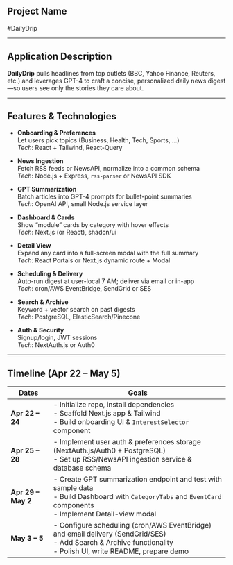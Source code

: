 ## Project Name  
#DailyDrip

---

## Application Description  
**DailyDrip** pulls headlines from top outlets (BBC, Yahoo Finance, Reuters, etc.) and leverages GPT-4 to craft a concise, personalized daily news digest—so users see only the stories they care about.

---

## Features & Technologies

- **Onboarding & Preferences**  
  Let users pick topics (Business, Health, Tech, Sports, …)  
  _Tech_: React + Tailwind, React-Query

- **News Ingestion**  
  Fetch RSS feeds or NewsAPI, normalize into a common schema  
  _Tech_: Node.js + Express, `rss-parser` or NewsAPI SDK

- **GPT Summarization**  
  Batch articles into GPT-4 prompts for bullet-point summaries  
  _Tech_: OpenAI API, small Node.js service layer

- **Dashboard & Cards**  
  Show “module” cards by category with hover effects  
  _Tech_: Next.js (or React), shadcn/ui

- **Detail View**  
  Expand any card into a full-screen modal with the full summary  
  _Tech_: React Portals or Next.js dynamic route + Modal

- **Scheduling & Delivery**  
  Auto-run digest at user-local 7 AM; deliver via email or in-app  
  _Tech_: cron/AWS EventBridge, SendGrid or SES

- **Search & Archive**  
  Keyword + vector search on past digests  
  _Tech_: PostgreSQL, ElasticSearch/Pinecone

- **Auth & Security**  
  Signup/login, JWT sessions  
  _Tech_: NextAuth.js or Auth0

---

## Timeline (Apr 22 – May 5)

| Dates           | Goals                                                                                             |
|-----------------|---------------------------------------------------------------------------------------------------|
| **Apr 22 – 24** | - Initialize repo, install dependencies<br>- Scaffold Next.js app & Tailwind<br>- Build onboarding UI & `InterestSelector` component |
| **Apr 25 – 28** | - Implement user auth & preferences storage (NextAuth.js/Auth0 + PostgreSQL)<br>- Set up RSS/NewsAPI ingestion service & database schema |
| **Apr 29 – May 2** | - Create GPT summarization endpoint and test with sample data<br>- Build Dashboard with `CategoryTabs` and `EventCard` components<br>- Implement Detail-view modal |
| **May 3 – 5**   | - Configure scheduling (cron/AWS EventBridge) and email delivery (SendGrid/SES)<br>- Add Search & Archive functionality<br>- Polish UI, write README, prepare demo |




